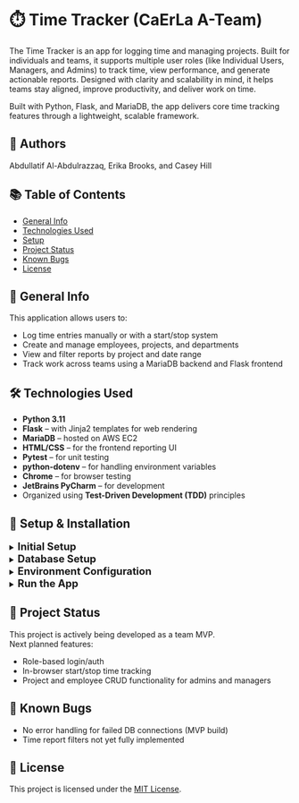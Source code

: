 # ⏱️ Time Tracker (CaErLa A-Team)

The Time Tracker is an app for logging time and managing projects. Built for individuals and teams, it supports multiple user roles (like Individual Users, Managers, and Admins) to track time, view performance, and generate actionable reports. Designed with clarity and scalability in mind, it helps teams stay aligned, improve productivity, and deliver work on time.

Built with Python, Flask, and MariaDB, the app delivers core time tracking features through a lightweight, scalable framework.


## 👥 Authors
Abdullatif Al-Abdulrazzaq, Erika Brooks, and Casey Hill


## 📚 Table of Contents
- [General Info](#general-info)
- [Technologies Used](#technologies-used)
- [Setup](#setup)
- [Project Status](#project-status)
- [Known Bugs](#known-bugs)
- [License](#license)


## 📖 General Info
This application allows users to:
- Log time entries manually or with a start/stop system
- Create and manage employees, projects, and departments
- View and filter reports by project and date range
- Track work across teams using a MariaDB backend and Flask frontend


## 🛠 Technologies Used

- **Python 3.11**
- **Flask** – with Jinja2 templates for web rendering
- **MariaDB** – hosted on AWS EC2
- **HTML/CSS** – for the frontend reporting UI
- **Pytest** – for unit testing
- **python-dotenv** – for handling environment variables
- **Chrome** – for browser testing
- **JetBrains PyCharm** – for development
- Organized using **Test-Driven Development (TDD)** principles


## 🧩 Setup & Installation

<details>
<summary><strong style="font-size: 1.3em;"> Initial Setup </strong></summary>

1. Clone this repository:
```bash
git clone https://github.com/Brookser/-Time-Tracker-CaErLa-A-Team.git
cd Time-Tracker-CaErLa-A-Team
```

2. Set up a Python virtual environment:
```bash
python3 -m venv venv
source venv/bin/activate
```

3. Install dependencies:
```bash
pip install -r requirements.txt
```

</details>


<details>
<summary><strong style="font-size: 1.3em;"> Database Setup </strong></summary>

> **Note: The full schema is still being finalized. Once complete, it will be provided in a \`schema.sql\` file.**

If you'd like to create your own local copy of the database:

1. Make sure MariaDB is installed.
2. Log in and create the database:
```bash
CREATE DATABASE time_tracker;
USE time_tracker;
```

3. Run the schema script:
```bash
source schema.sql
```

> 🛠️ **Using a different database?**
>
> This project uses the \`mariadb\` Python library to connect to a MariaDB instance hosted on AWS EC2.  
> If you plan to use another SQL database (e.g., MySQL, SQLite, PostgreSQL), you will need to:
> - Replace \`import mariadb\` with the appropriate connector for your DB
> - Update the \`Database.connect()\` method in \`src/Data/Database.py\` to match your driver’s connection format
> - Ensure your SQL tables match the structure provided in \`schema.sql\`

</details>

<details>
<summary><strong style="font-size: 1.3em;"> Environment Configuration </strong></summary>

Create a `.env` file in the root of the project with the following:
```env
DB_HOST=your-db-host
DB_USER=your-db-user
DB_PASSWORD=your-db-password
DB_NAME=time_tracker
DB_PORT=3306
```

</details>

<details>
<summary><strong style="font-size: 1.3em;"> Run the App </strong></summary>

```bash
python src/WebUI.py
```

Visit the app in your browser at:
`http://localhost:5000`

</details>

## 🚧 Project Status

This project is actively being developed as a team MVP.  
Next planned features:
- Role-based login/auth
- In-browser start/stop time tracking
- Project and employee CRUD functionality for admins and managers



## 🐛 Known Bugs

- No error handling for failed DB connections (MVP build)
- Time report filters not yet fully implemented



## 📄 License

This project is licensed under the [MIT License](https://opensource.org/licenses/MIT).
